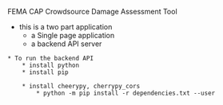 FEMA CAP Crowdsource Damage Assessment Tool

   * this is a two part application
       * a Single page application
       * a backend API server

  

    * To run the backend API
        * install python
        * install pip

        * install cheerypy, cherrypy_cors
            * python -m pip install -r dependencies.txt --user


